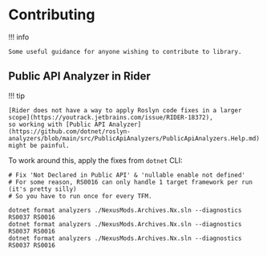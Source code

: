 ﻿# Contributing

!!! info

    Some useful guidance for anyone wishing to contribute to library.

## Public API Analyzer in Rider

!!! tip

    [Rider does not have a way to apply Roslyn code fixes in a larger scope](https://youtrack.jetbrains.com/issue/RIDER-18372),
    so working with [Public API Analyzer](https://github.com/dotnet/roslyn-analyzers/blob/main/src/PublicApiAnalyzers/PublicApiAnalyzers.Help.md) might be painful.

To work around this, apply the fixes from `dotnet` CLI:

```pwsh
# Fix 'Not Declared in Public API' & 'nullable enable not defined'
# For some reason, RS0016 can only handle 1 target framework per run (it's pretty silly)
# So you have to run once for every TFM.

dotnet format analyzers ./NexusMods.Archives.Nx.sln --diagnostics RS0037 RS0016
dotnet format analyzers ./NexusMods.Archives.Nx.sln --diagnostics RS0037 RS0016
dotnet format analyzers ./NexusMods.Archives.Nx.sln --diagnostics RS0037 RS0016
```
